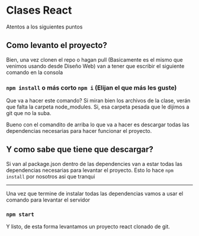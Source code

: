 # Clases React

Atentos a los siguientes puntos

## Como levanto el proyecto?

Bien, una vez clonen el repo o hagan pull (Basicamente es el mismo que venimos usando desde Diseño Web) van a tener que escribir el siguiente comando en la consola

### `npm install` o más corto `npm i` (Elijan el que más les guste)

Que va a hacer este comando?
Si miran bien los archivos de la clase, verán que falta la carpeta node_modules. Si, esa carpeta pesada que le dijimos a git que no la suba.

Bueno con el comandito de arriba lo que va a hacer es descargar todas las dependencias necesarias para hacer funcionar el proyecto.

## Y como sabe que tiene que descargar?

Si van al package.json dentro de las dependencies van a estar todas las dependencias necesarias para levantar el proyecto. Esto lo hace `npm install` por nosotros asi que tranqui

---

Una vez que termine de instalar todas las dependencias vamos a usar el comando para levantar el servidor

### `npm start`

Y listo, de esta forma levantamos un proyecto react clonado de git.
